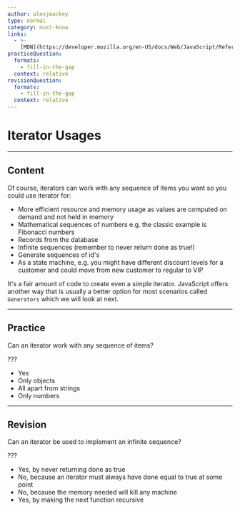 ```yaml
---
author: alexjmackey
type: normal
category: must-know
links:
  - >-
    [MDN](https://developer.mozilla.org/en-US/docs/Web/JavaScript/Reference/Iteration_protocols){website}
practiceQuestion:
  formats:
    - fill-in-the-gap
  context: relative
revisionQuestion:
  formats:
    - fill-in-the-gap
  context: relative
---
```


# Iterator Usages


---

## Content

Of course, iterators can work with any sequence of items you want so you could use iterator for:

- More efficient resource and memory usage as values are computed on demand and not held in memory
- Mathematical sequences of numbers e.g. the classic example is Fibonacci numbers
- Records from the database
- Infinite sequences (remember to never return done as true!)
- Generate sequences of id's
- As a state machine, e.g. you might have different discount levels for a customer and could move from new customer to regular to VIP

It's a fair amount of code to create even a simple iterator. JavaScript offers another way that is usually a better option for most scenarios called `Generators` which we will look at next.


---

## Practice

Can an iterator work with any sequence of items?

???

- Yes
- Only objects
- All apart from strings
- Only numbers


---

## Revision

Can an iterator be used to implement an infinite sequence?

???

- Yes, by never returning done as true
- No, because an iterator must always have done equal to true at some point
- No, because the memory needed will kill any machine
- Yes, by making the next function recursive

